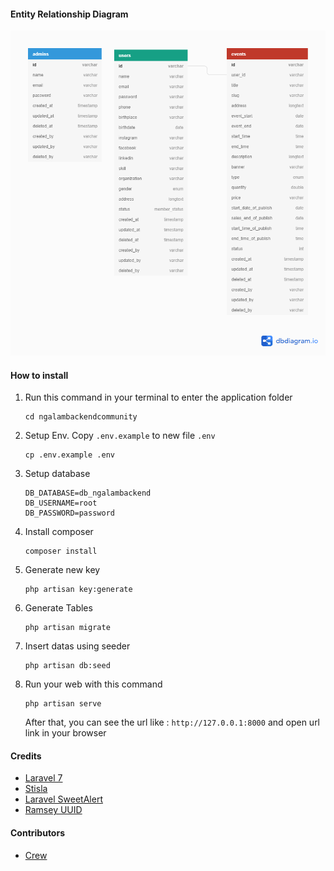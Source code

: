 #### Entity Relationship Diagram
[![ERD](https://raw.githubusercontent.com/ngalambackend/ngalambackend/master/ngalambackend-erd.png)](https://raw.githubusercontent.com/ngalambackend/ngalambackend/master/ngalambackend-erd.png)

#### How to install
1. Run this command in your terminal to enter the application folder
	```
	cd ngalambackendcommunity
    ```
2. Setup Env. Copy `.env.example` to new file `.env`
    ```
    cp .env.example .env
    ```
3. Setup database
    ```
    DB_DATABASE=db_ngalambackend
    DB_USERNAME=root
    DB_PASSWORD=password
    ```
4. Install composer
	```
	composer install
	```
5. Generate new key
    ```
    php artisan key:generate
    ```
6. Generate Tables
	```
	php artisan migrate
    ```
7. Insert datas using seeder 
    ```
    php artisan db:seed
    ```
8. Run your web with this command
    ```
    php artisan serve
    ```
    After that, you can see the url like : `http://127.0.0.1:8000` and open url link in your browser

#### Credits
* [Laravel 7](https://laravel.com/docs/7.x "Laravel 7")
* [Stisla](https://getstisla.com/ "Stisla")
* [Laravel SweetAlert](https://github.com/uxweb/sweet-alert "Laravel SweetAlert")
* [Ramsey UUID](https://github.com/ramsey/uuid "Ramsey UUID")

#### Contributors
* [Crew](https://github.com/ngalambackend/ngalambackendcommunity/graphs/contributors "Crew")
